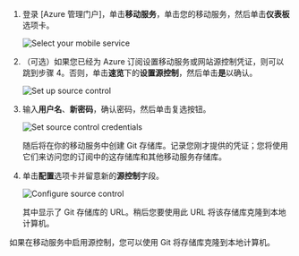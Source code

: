 ﻿
1. 登录 [Azure 管理门户]，单击**移动服务**，单击您的移动服务，然后单击**仪表板**选项卡。

	![Select your mobile service](./media/mobile-services-enable-source-control/mobile-services-selection.png)

2. （可选）如果您已经为 Azure 订阅设置移动服务或网站源控制凭证，则可以跳到步骤 4。否则，单击**速览**下的**设置源控制**，然后单击**是**以确认。

	![Set up source control](./media/mobile-services-enable-source-control/mobile-setup-source-control.png)


3. 输入**用户名**、**新密码**，确认密码，然后单击复选按钮。 

	![Set source control credentials](./media/mobile-services-enable-source-control/mobile-source-control-credentials.png)

	随后将在你的移动服务中创建 Git 存储库。记录您刚才提供的凭证；您将使用它们来访问您的订阅中的这存储库和其他移动服务存储库。

4. 单击**配置**选项卡并留意新的**源控制**字段。

	![Configure source control](./media/mobile-services-enable-source-control/mobile-source-control-configure.png)

	其中显示了 Git 存储库的 URL。稍后您要使用此 URL 将该存储库克隆到本地计算机。

如果在移动服务中启用源控制，您可以使用 Git 将存储库克隆到本地计算机。
 
